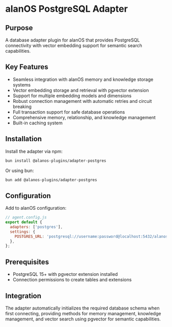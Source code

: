 # alanOS PostgreSQL Adapter

## Purpose

A database adapter plugin for alanOS that provides PostgreSQL connectivity with vector embedding support for semantic search capabilities.

## Key Features

- Seamless integration with alanOS memory and knowledge storage systems
- Vector embedding storage and retrieval with pgvector extension
- Support for multiple embedding models and dimensions
- Robust connection management with automatic retries and circuit breaking
- Full transaction support for safe database operations
- Comprehensive memory, relationship, and knowledge management
- Built-in caching system

## Installation

Install the adapter via npm:

```bash
bun install @alanos-plugins/adapter-postgres
```

Or using bun:

```bash
bun add @alanos-plugins/adapter-postgres
```

## Configuration

Add to alanOS configuration:

```javascript
// agent.config.js
export default {
  adapters: ['postgres'],
  settings: {
    POSTGRES_URL: 'postgresql://username:password@localhost:5432/alanos',
  },
};
```

## Prerequisites

- PostgreSQL 15+ with pgvector extension installed
- Connection permissions to create tables and extensions

## Integration

The adapter automatically initializes the required database schema when first connecting, providing methods for memory management, knowledge management, and vector search using pgvector for semantic capabilities.
